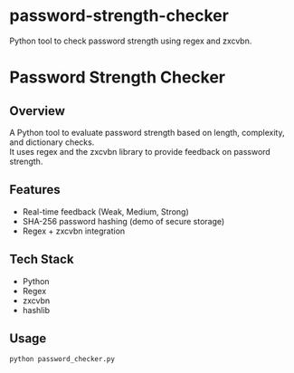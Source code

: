 # password-strength-checker
Python tool to check password strength using regex and zxcvbn.


# Password Strength Checker

## Overview
A Python tool to evaluate password strength based on length, complexity, and dictionary checks.  
It uses regex and the zxcvbn library to provide feedback on password strength.

## Features
- Real-time feedback (Weak, Medium, Strong)  
- SHA-256 password hashing (demo of secure storage)  
- Regex + zxcvbn integration  

## Tech Stack
- Python  
- Regex  
- zxcvbn  
- hashlib  

## Usage
```bash
python password_checker.py
